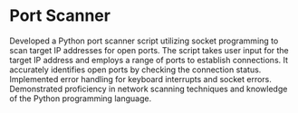 # Port Scanner

Developed a Python port scanner script utilizing socket programming to scan target IP addresses for open ports. The script takes user input for the target IP address and employs a range of ports to establish connections. It accurately identifies open ports by checking the connection status. Implemented error handling for keyboard interrupts and socket errors. Demonstrated proficiency in network scanning techniques and knowledge of the Python programming language.
